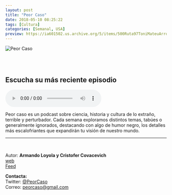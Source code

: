 ```yaml
---
layout: post
title: "Peor Caso"
date: 2018-05-10 08:25:22
tags: [Cultura]
categories: [Semanal, USA]
preview: https://ia601502.us.archive.org/5/items/500Ruta97ToniMateuArrom/Pclogo300-ArmandoLoyola.jpg
---
```


![Peor Caso](https://ia601502.us.archive.org/5/items/500Ruta97ToniMateuArrom/Pclogo500-ArmandoLoyola.jpg)

<br/>
<br/>

## Escucha su más reciente episodio

<!--reproductor-feed=http://peorcaso.podbean.com/feed/-->
<!--reproductor-start-->
<audio id="audio" preload="auto" controls="" src="https://mcdn.podbean.com/mf/web/f6ypmw/PCE61_-_Mounstuos_Fantasticos_I.mp3"></audio>
<!--reproductor-end-->

Peor caso es un podcast sobre ciencia, historia y cultura de lo extraño, terrible y perturbador. Cada semana exploramos distintos temas, tabúes o generalmente ignorados, destacando con algo de humor negro, los detalles más escalofriantes que expandirán tu visión de nuestro mundo.  

_ _ _

<br>

Autor: **Armando Loyola y Cristofer Covacevich**  
[web](http://www.peorcaso.com)  
[Feed](http://peorcaso.podbean.com/feed/)  



**Contacta:**  
Twitter: [@PeorCaso](https://twitter.com/PeorCaso)  
Correo: [peorcaso@gmail.com](mailto:peorcaso@gmail.com)  
